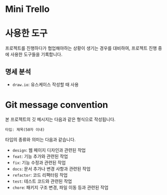 # Mini Trello

# 사용한 도구

프로젝트를 진행하다가 협업해야하는 상황이 생기는 경우를 대비하여, 프로젝트 진행 중에 사용한 도구들을 기록합니다.

## 명세 분석

- `draw.io`: 유스케이스 작성할 때 사용

# Git message convention

본 프로젝트의 깃 메시지는 다음과 같은 형식으로 작성됩니다.

```
타입: 제목(50자 이내)
```

타입의 종류와 의미는 다음과 같습니다.

- `design`: 웹 페이지 디자인과 관련된 작업
- `feat`: 기능 추가와 관련된 작업
- `fix`: 기능 수정과 관련된 작업
- `docs`: 문서 추가나 변경 사항과 관련된 작업
- `refactor`: 코드 리팩터링 작업
- `test`: 테스트 코드와 관련된 작업
- `chore`: 패키지 구조 변경, 파일 이동 등과 관련된 작업
